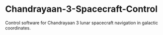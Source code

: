 # Chandrayaan-3-Spacecraft-Control
Control software for Chandrayaan 3 lunar spacecraft navigation in galactic coordinates.
